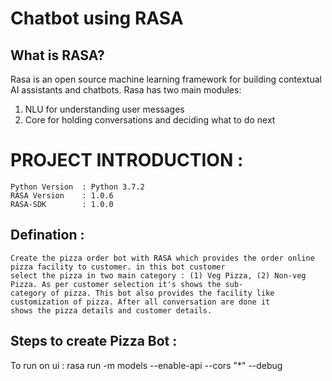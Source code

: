 # Chatbot using RASA

## What is RASA?
Rasa is an open source machine learning framework for building contextual AI assistants and chatbots.
Rasa has two main modules:
1. NLU for understanding user messages
2. Core for holding conversations and deciding what to do next

# PROJECT INTRODUCTION   :
    Python Version  : Python 3.7.2
    RASA Version    : 1.0.6
    RASA-SDK        : 1.0.0  


## Defination  :

    Create the pizza order bot with RASA which provides the order online pizza facility to customer. in this bot customer 
    select the pizza in two main category : (1) Veg Pizza, (2) Non-veg Pizza. As per customer selection it's shows the sub-
    category of pizza. This bot also provides the facility like customization of pizza. After all conversation are done it 
    shows the pizza details and customer details.

## Steps to create Pizza Bot   :
    

To run on ui :
    rasa run -m models --enable-api --cors "*" --debug
